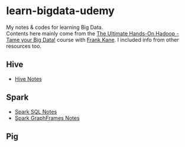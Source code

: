 # learn-bigdata-udemy
My notes & codes for learning Big Data.  
Contents here mainly come from the [The Ultimate Hands-On Hadoop - Tame your Big Data!](https://www.udemy.com/the-ultimate-hands-on-hadoop-tame-your-big-data/) course with [Frank Kane](https://www.udemy.com/user/frank-kane-2/). 
I included info from other resources too.

## Hive
- [Hive Notes](Hive%20Notes.md)

## Spark
- [Spark SQL Notes](Spark%20SQL%20&%20Data%20Frames.md)
- [Spark GraphFrames Notes](Spark%20GraphFrames.md)

## Pig
